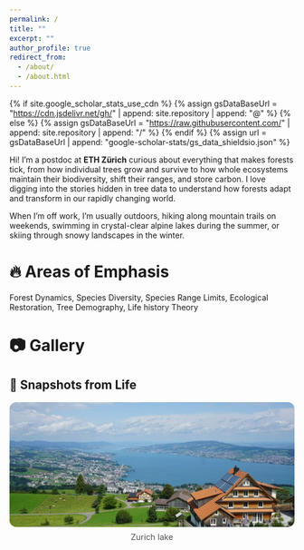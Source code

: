 ```yaml
---
permalink: /
title: ""
excerpt: ""
author_profile: true
redirect_from: 
  - /about/
  - /about.html
---
```


{% if site.google_scholar_stats_use_cdn %}
{% assign gsDataBaseUrl = "https://cdn.jsdelivr.net/gh/" | append: site.repository | append: "@" %}
{% else %}
{% assign gsDataBaseUrl = "https://raw.githubusercontent.com/" | append: site.repository | append: "/" %}
{% endif %}
{% assign url = gsDataBaseUrl | append: "google-scholar-stats/gs_data_shieldsio.json" %}

<span class='anchor' id='about-me'></span>
Hi! I’m a postdoc at **ETH Zürich** curious about everything that makes forests tick, from how individual trees grow and survive to how whole ecosystems maintain their biodiversity, shift their ranges, and store carbon. I love digging into the stories hidden in tree data to understand how forests adapt and transform in our rapidly changing world.

When I’m off work, I’m usually outdoors, hiking along mountain trails on weekends, swimming in crystal-clear alpine lakes during the summer, or skiing through snowy landscapes in the winter.  

# 🔥 Areas of Emphasis
Forest Dynamics, Species Diversity, Species Range Limits, Ecological Restoration, Tree Demography, Life history Theory

# 📷 Gallery
## 📸 Snapshots from Life

<div class="life-grid">
  <figure>
    <img src="/images/life/Zurich-lake.jpg" alt="Zurich lake" loading="lazy">
    <figcaption>Zurich lake</figcaption>
  </figure>
</div>

<style>
/* ultra-simple responsive grid */
.life-grid { display:grid; grid-template-columns:repeat(auto-fit,minmax(220px,1fr)); gap:12px; }
.life-grid figure { margin:0; }
.life-grid img { width:100%; height:220px; object-fit:cover; border-radius:12px; }
.life-grid figcaption { text-align:center; font-size:0.9rem; opacity:0.75; margin-top:6px; }
</style>


